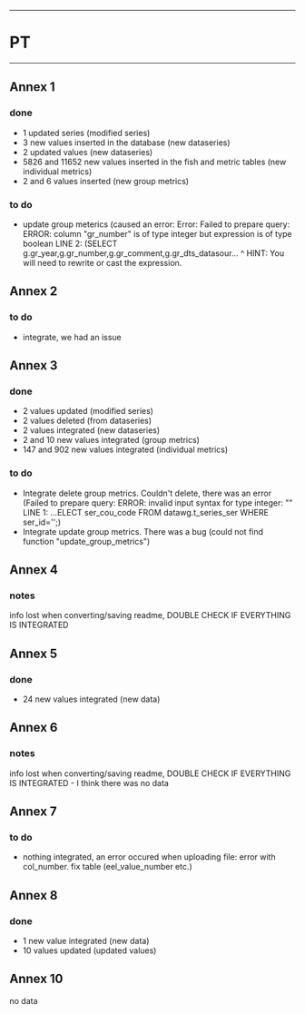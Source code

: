 ----------------------------------------------------------- 
# PT
-----------------------------------------------------------
 ## Annex 1
### done
* 1 updated series (modified series)
* 3 new values inserted in the database (new dataseries)
* 2 updated values (new dataseries)
* 5826 and 11652 new values inserted in the fish and metric tables (new individual metrics)
* 2 and 6 values inserted (new group metrics)

### to do
* update group meterics (caused an error: Error: Failed to prepare query: ERROR:  column "gr_number" is of type integer but expression is of type boolean
LINE 2: (SELECT g.gr_year,g.gr_number,g.gr_comment,g.gr_dts_datasour...
                          ^
HINT:  You will need to rewrite or cast the expression.

 ## Annex 2
 ### to do
 * integrate, we had an issue

## Annex 3
### done
* 2 values updated (modified series)
* 2 values deleted (from dataseries)
* 2 values integrated (new dataseries)
* 2 and 10 new values integrated (group metrics)
* 147 and 902 new values integrated (individual metrics)

### to do
* Integrate delete group metrics. Couldn't delete, there was an error (Failed to prepare query: ERROR:  invalid input syntax for type integer: ""
LINE 1: ...ELECT ser_cou_code FROM datawg.t_series_ser WHERE ser_id='';)
* Integrate update group metrics. There was a bug (could not find function "update_group_metrics")

## Annex 4
### notes
info lost when converting/saving readme, DOUBLE CHECK IF EVERYTHING IS INTEGRATED

## Annex 5
### done
* 24 new values integrated (new data)

## Annex 6
### notes
info lost when converting/saving readme, DOUBLE CHECK IF EVERYTHING IS INTEGRATED - I think there was no data

## Annex 7
### to do
* nothing integrated, an error occured when uploading file: error with col_number. fix table (eel_value_number etc.)

## Annex 8
### done
* 1 new value integrated (new data)
* 10 values updated (updated values)

## Annex 10
no data



